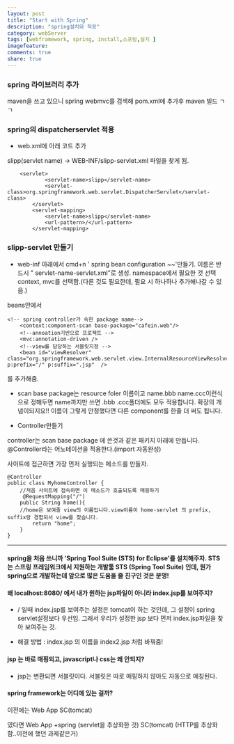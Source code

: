 ```yaml
---
layout: post
title: "Start with Spring"
description: "spring설치와 적용"
category: webServer
tags: [webframework, spring, install,스프링,설치 ]
imagefeature: 
comments: true
share: true
---
```


### spring 라이브러리 추가
 maven을 쓰고 있으니 spring webmvc를 검색해 pom.xml에 추가후 maven 빌드 ㄱㄱ

### spring의 dispatcherservlet 적용
* web.xml에 아래 코드 추가

 slipp(servlet name) -> WEB-INF/slipp-servlet.xml 파일을 찾게 됨.

```
	<servlet>
			<servlet-name>slipp</servlet-name>
			<servlet-class>org.springframework.web.servlet.DispatcherServlet</servlet-class>
		</servlet>
		<servlet-mapping>
			<servlet-name>slipp</servlet-name>
			<url-pattern>/</url-pattern>
		</servlet-mapping>
```

### slipp-servlet 만들기

* web-inf 아래에서 cmd+n ' spring bean configuration ~~'만들기.
이름은 반드시 " servlet-name-servlet.xml"로 생성.
namespace에서 필요한 것 선택 context, mvc를 선택함.(다른 것도 필요한데, 필요 시 하나하나 추가해나갈 수 있음.)

beans안에서 

```
<!-- spring controller가 속한 package name-->
	<context:component-scan base-package="cafein.web"/>
	<!--annoation기반으로 프로젝트 -->
	<mvc:annotation-driven />
	<!--view를 담당하는 서블릿지정 -->
	<bean id="viewResolver" class="org.springframework.web.servlet.view.InternalResourceViewResolver" p:prefix="/" p:suffix=".jsp"  />
```
를 추가해줌.

* scan base package는 resource foler 이름이고 name.bbb name.ccc이런식으로 정해두면 name까지만 쓰면 .bbb .ccc폴더에도 모두 적용합니다. 확장의 개념이되지요!!
이름이 그렇게 안정했다면
다른 component를 한줄 더 써도 됩니다.

* Controller만들기

controller는 scan base package 에 쓴것과 같은 패키지 아래에 만듭니다. 
@Controller라는 어노테이션을 적용한다.(import 자동완성)

사이트에 접근하면 가장 먼저 실행되는 메소드를 만들자.

```
@Controller
public class MyhomeController {
	//처음 사이트에 접속하면 이 메소드가 호출되도록 매핑하기
	 @RequestMapping("/")
	public String home(){
	//home은 보여줄 view의 이름입니다.view이름이 home-servlet 의 prefix, suffix랑 경합되서 view를 찾습니다.
		return "home";
	}
}
```


----- 

#### spring을 처음 쓰니까 'Spring Tool Suite (STS) for Eclipse'를 설치해주자. STS 는 스프링 프레임워크에서 지원하는 개발툴 STS (Spring Tool Suite) 인데, 뭔가 spring으로 개발하는데 앞으로 많은 도움을 줄 친구인 것은 분명!

#### 왜 localhost:8080/ 에서 내가 원하는 jsp파일이 아니라 index.jsp를 보여주지?
 * / 일때 index.jsp를 보여주는 설정은 tomcat이 하는 것인데, 그 설정이 spring servlet설정보다 우선임. 그래서 우리가 설정한 jsp 보다 먼저 index.jsp파일을 찾아 보여주는 것.    

* 해결 방법 : index.jsp 의 이름을 index2.jsp 처럼 바꿔줌!


#### jsp 는 바로 매핑되고, javascript나 css는 왜 안되지? 
* jsp는 변환되면 서블릿이다. 서블릿은 따로 매핑하지 않아도 자동으로 매칭된다. 

#### spring framework는 어디에 있는 걸까? 
이전에는
Web App
SC(tomcat)

였다면
Web App
+spring (servlet을 추상화한 것) 
SC(tomcat) (HTTP를 추상화함..이전에 했던 과제같은거)





